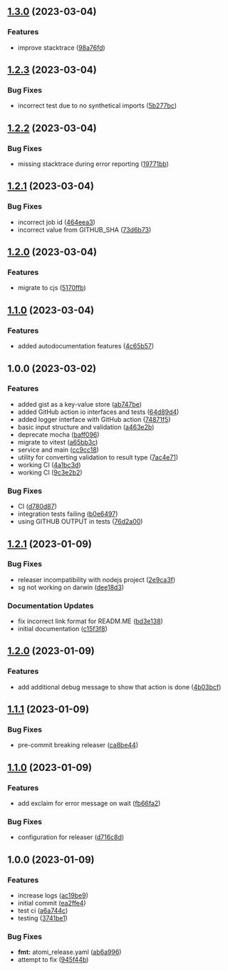 ## [1.3.0](https://github.com/tr8team/test-tracker/compare/v1.2.3...v1.3.0) (2023-03-04)


### Features

* improve stacktrace ([98a76fd](https://github.com/tr8team/test-tracker/commit/98a76fd71849c4bb694e89a73b021a08aa74a3a3))

## [1.2.3](https://github.com/tr8team/test-tracker/compare/v1.2.2...v1.2.3) (2023-03-04)


### Bug Fixes

* incorrect test due to no synthetical imports ([5b277bc](https://github.com/tr8team/test-tracker/commit/5b277bc46ae4ae7f8e95f8c404b3743419870fe9))

## [1.2.2](https://github.com/tr8team/test-tracker/compare/v1.2.1...v1.2.2) (2023-03-04)


### Bug Fixes

* missing stacktrace during error reporting ([19771bb](https://github.com/tr8team/test-tracker/commit/19771bb188263be1975aed37d32dd5a37957d924))

## [1.2.1](https://github.com/tr8team/test-tracker/compare/v1.2.0...v1.2.1) (2023-03-04)


### Bug Fixes

* incorrect job id ([464eea3](https://github.com/tr8team/test-tracker/commit/464eea3c86022627031ac4ad17aa9865c1fbece5))
* incorrect value from GITHUB_SHA ([73d6b73](https://github.com/tr8team/test-tracker/commit/73d6b732b2a2c5dddad631bb5c86dc543976b085))

## [1.2.0](https://github.com/tr8team/test-tracker/compare/v1.1.0...v1.2.0) (2023-03-04)


### Features

* migrate to cjs ([5170ffb](https://github.com/tr8team/test-tracker/commit/5170ffb284197bda492826ad061e48c04046b43b))

## [1.1.0](https://github.com/tr8team/test-tracker/compare/v1.0.0...v1.1.0) (2023-03-04)


### Features

* added autodocumentation features ([4c65b57](https://github.com/tr8team/test-tracker/commit/4c65b57305beb0f6bdf24ec8ccc30e05246ba87e))

## 1.0.0 (2023-03-02)

### Features

- added gist as a key-value store ([ab747be](https://github.com/tr8team/test-tracker/commit/ab747bea3659b32e743627e86092189bc077261c))
- added GitHub action io interfaces and tests ([64d89d4](https://github.com/tr8team/test-tracker/commit/64d89d4739b3a239975eee6a5c81611170685dea))
- added logger interface with GitHub action ([74871f5](https://github.com/tr8team/test-tracker/commit/74871f506e3b3c40533da08d719a2085c6495aef))
- basic input structure and validation ([a463e2b](https://github.com/tr8team/test-tracker/commit/a463e2b1a649cb55bd6881e0f71c19af3edb724d))
- deprecate mocha ([baff096](https://github.com/tr8team/test-tracker/commit/baff0962f28dec56a7767dc8436a6c68a517ecd0))
- migrate to vitest ([a65bb3c](https://github.com/tr8team/test-tracker/commit/a65bb3c15481cf255a5d7c9b85d243e7cfb4694e))
- service and main ([cc9cc18](https://github.com/tr8team/test-tracker/commit/cc9cc182170af307d66402208dd432d32b18ceb0))
- utility for converting validation to result type ([7ac4e71](https://github.com/tr8team/test-tracker/commit/7ac4e7171ba41ec63e14ac231f668870ec19698f))
- working CI ([4a1bc3d](https://github.com/tr8team/test-tracker/commit/4a1bc3dd196cce4ddc8ca3adf5ace08191091737))
- working CI ([9c3e2b2](https://github.com/tr8team/test-tracker/commit/9c3e2b2d49d91cf5546f6f786f18139aa1eb4fe3))

### Bug Fixes

- CI ([d780d87](https://github.com/tr8team/test-tracker/commit/d780d8791d07754936872b604a5049b225a4176c))
- integration tests failing ([b0e6497](https://github.com/tr8team/test-tracker/commit/b0e64979980eda231f81c967e96aff078c9c80dc))
- using GITHUB OUTPUT in tests ([76d2a00](https://github.com/tr8team/test-tracker/commit/76d2a006ff36b55d7ffe5ed0e681b2eaf0a1f697))

## [1.2.1](https://github.com/tr8team/typescript-github-action-template/compare/v1.2.0...v1.2.1) (2023-01-09)

### Bug Fixes

- releaser incompatibility with nodejs project ([2e9ca3f](https://github.com/tr8team/typescript-github-action-template/commit/2e9ca3f0f310c6a47743b4c88b05bc8bf6dcd130))
- sg not working on darwin ([dee18d3](https://github.com/tr8team/typescript-github-action-template/commit/dee18d34ead2c6a4e80e6376a3bdc059e581f0c6))

### Documentation Updates

- fix incorrect link format for READM.ME ([bd3e138](https://github.com/tr8team/typescript-github-action-template/commit/bd3e138f6faec4b8ddd0c9d4c78e307c73f3f760))
- initial documentation ([c15f3f8](https://github.com/tr8team/typescript-github-action-template/commit/c15f3f850876ae54f9fdca7b21bcfb7cc9fdeeff))

## [1.2.0](https://github.com/tr8team/typescript-github-action-template/compare/v1.1.1...v1.2.0) (2023-01-09)

### Features

- add additional debug message to show that action is done ([4b03bcf](https://github.com/tr8team/typescript-github-action-template/commit/4b03bcf8bb3f034e701be7a42db5ec167d3491b3))

## [1.1.1](https://github.com/tr8team/typescript-github-action-template/compare/v1.1.0...v1.1.1) (2023-01-09)

### Bug Fixes

- pre-commit breaking releaser ([ca8be44](https://github.com/tr8team/typescript-github-action-template/commit/ca8be441ab82f89809dc7d3badba81a126c24fdd))

## [1.1.0](https://github.com/tr8team/typescript-github-action-template/compare/v1.0.0...v1.1.0) (2023-01-09)

### Features

- add exclaim for error message on wait ([fb66fa2](https://github.com/tr8team/typescript-github-action-template/commit/fb66fa2a95e502acb6908d261b803318363e0a38))

### Bug Fixes

- configuration for releaser ([d716c8d](https://github.com/tr8team/typescript-github-action-template/commit/d716c8d6e67169fa9b9e65b857479d0326df4eb8))

## 1.0.0 (2023-01-09)

### Features

- increase logs ([ac19be9](https://github.com/tr8team/typescript-github-action-template/commit/ac19be9879da236990b329d695fda1d0b4885e82))
- initial commit ([ea2ffe4](https://github.com/tr8team/typescript-github-action-template/commit/ea2ffe455d8d1270c80fdced90c235c048a28835))
- test ci ([a6a744c](https://github.com/tr8team/typescript-github-action-template/commit/a6a744c3fc11869287844fae5d7a5e3a88e475fb))
- testing ([3741be1](https://github.com/tr8team/typescript-github-action-template/commit/3741be1dd639f9c881e12baa5a5369f13a30ae86))

### Bug Fixes

- **fmt:** atomi_release.yaml ([ab6a996](https://github.com/tr8team/typescript-github-action-template/commit/ab6a9962dbf1d138a542a8baae3e36ce1bb53a36))
- attempt to fix ([945f44b](https://github.com/tr8team/typescript-github-action-template/commit/945f44b9a57cc57b8a0d08e3a38ac2c0baf6150f))
